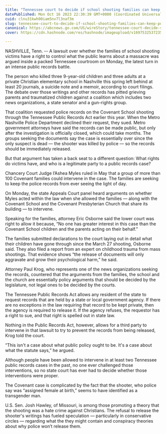```yaml
---
title: "Tennessee court to decide if school shooting families can keep police records from public release"
datePublished: Mon Oct 16 2023 22:30:39 GMT+0000 (Coordinated Universal Time)
cuid: clnu31kwh00iam5nv7l3naf3m
slug: tennessee-court-to-decide-if-school-shooting-families-can-keep-police-records-from-public-release
canonical: https://abcnews.go.com/US/wireStory/tennessee-court-decide-school-shooting-families-police-records-104025049
cover: https://cdn.hashnode.com/res/hashnode/imageupload/v1697532537235/93bc7a41-849c-4c12-acfa-8f24a02ca1b3.jpeg

---
```


NASHVILLE, Tenn. -- A lawsuit over whether the families of school shooting victims have a right to control what the public learns about a massacre was argued inside a packed Tennessee courtroom on Monday, the latest turn in an intense public records battle.

The person who killed three 9-year-old children and three adults at a private Christian elementary school in Nashville this spring left behind at least 20 journals, a suicide note and a memoir, according to court filings. The debate over those writings and other records has pitted grieving parents and traumatized children against a coalition which includes two news organizations, a state senator and a gun-rights group.

That coalition requested police records on the Covenant School shooting through the Tennessee Public Records Act earlier this year. When the Metro Nashville Police Department declined their request, they sued. Metro government attorneys have said the records can be made public, but only after the investigation is officially closed, which could take months. The groups seeking the documents say the case is essentially over since the only suspect is dead — the shooter was killed by police — so the records should be immediately released.

But that argument has taken a back seat to a different question: What rights do victims have, and who is a legitimate party to a public records case?

Chancery Court Judge I’Ashea Myles ruled in May that a group of more than 100 Covenant families could intervene in the case. The families are seeking to keep the police records from ever seeing the light of day.

On Monday, the state Appeals Court panel heard arguments on whether Myles acted within the law when she allowed the families — along with the Covenant School and the Covenant Presbyterian Church that share its building — to intervene.

Speaking for the families, attorney Eric Osborne said the lower court was right to allow it because, “No one has greater interest in this case than the Covenant School children and the parents acting on their behalf.”

The families submitted declarations to the court laying out in detail what their children have gone through since the March 27 shooting, Osborne said. They also filed a report from an expert on childhood trauma from mass shootings. That evidence shows “the release of documents will only aggravate and grow their psychological harm,” he said.

Attorney Paul Krog, who represents one of the news organizations seeking the records, countered that the arguments from the families, the school and the church are essentially policy arguments that should be decided by the legislature, not legal ones to be decided by the courts.

The Tennessee Public Records Act allows any resident of the state to request records that are held by a state or local government agency. If there are no exceptions in the law requiring that record to be kept private, then the agency is required to release it. If the agency refuses, the requestor has a right to sue, and that right is spelled out in state law.

Nothing in the Public Records Act, however, allows for a third party to intervene in that lawsuit to try to prevent the records from being released, Krog told the court.

“This isn't a case about what public policy ought to be. It's a case about what the statute says,” he argued.

Although people have been allowed to intervene in at least two Tennessee public records cases in the past, no one ever challenged those interventions, so no state court has ever had to decide whether those interventions were proper.

The Covenant case is complicated by the fact that the shooter, who police say was “assigned female at birth,” seems to have identified as a transgender man.

U.S. Sen. Josh Hawley, of Missouri, is among those promoting a theory that the shooting was a hate crime against Christians. The refusal to release the shooter's writings has fueled speculation — particularly in conservative circles — regarding what the they might contain and conspiracy theories about why police won’t release them.